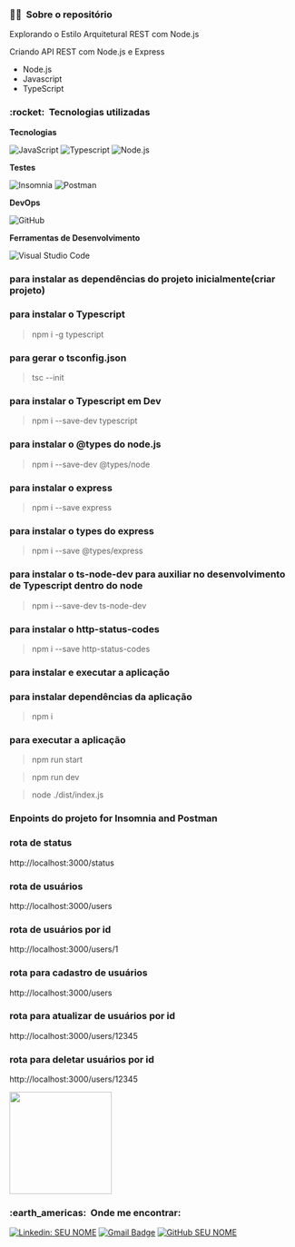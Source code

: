 <h3> 👨‍💼 &nbsp;Sobre o repositório </h3>

Explorando o Estilo Arquitetural REST com Node.js

Criando API REST com Node.js e Express

- Node.js
- Javascript
- TypeScript

<h3> :rocket: &nbsp;Tecnologias utilizadas </h3>

**Tecnologias**

  ![JavaScript](https://img.shields.io/badge/-JavaScript-333333?style=flat&logo=javascript)
  ![Typescript](https://img.shields.io/badge/-Typescript-333333?style=flat&logo=Typescript)
  ![Node.js](https://img.shields.io/badge/-Node.js-333333?style=flat&logo=node.js) 

**Testes**

  ![Insomnia](https://img.shields.io/badge/-Insomnia-333333?style=flat&logo=insomnia)
  ![Postman](https://img.shields.io/badge/-Postman-333333?style=flat&logo=postman)

**DevOps**

  ![GitHub](https://img.shields.io/badge/-GitHub-333333?style=flat&logo=github)

**Ferramentas de Desenvolvimento**

  ![Visual Studio Code](https://img.shields.io/badge/-Visual%20Studio%20Code-333333?style=flat&logo=visual-studio-code&logoColor=007ACC)
  

<h3> para instalar as dependências do projeto inicialmente(criar projeto) </h3>

### para instalar o Typescript
> npm i -g typescript
### para gerar o tsconfig.json
> tsc --init
### para instalar o Typescript em Dev
> npm i --save-dev typescript
### para instalar o @types do node.js
> npm i --save-dev @types/node
### para instalar o express
> npm i --save express
### para instalar o types do express
> npm i --save @types/express
### para instalar o ts-node-dev para auxiliar no desenvolvimento de Typescript dentro do node
> npm i --save-dev ts-node-dev
### para instalar o http-status-codes
> npm i --save http-status-codes

<h3> para instalar e executar a aplicação </h3>

### para instalar dependências da aplicação
> npm i 
### para executar a aplicação
> npm run start

> npm run dev

> node ./dist/index.js

<h3> Enpoints do projeto for Insomnia and Postman </h3>

### rota de status
http://localhost:3000/status
### rota de usuários
http://localhost:3000/users
### rota de usuários por id
http://localhost:3000/users/1
### rota para cadastro de usuários
http://localhost:3000/users
### rota para atualizar de usuários por id
http://localhost:3000/users/12345
### rota para deletar usuários por id
http://localhost:3000/users/12345

<a href="https://github.com/artstar10">
  <img height="180em" src="https://github-readme-stats.vercel.app/api?username=artstar10&theme=dracula&show_icons=true" />
</a>

<br/>

<h3> :earth_americas: &nbsp;Onde me encontrar: </h3> 

[![Linkedin: SEU NOME](https://img.shields.io/badge/-USERNAME-blue?style=flat-square&logo=Linkedin&logoColor=white&link=https://www.linkedin.com/in/arthur-neves-de-oliveira-sistemas-de-informacao/)](https://www.linkedin.com/in/arthur-neves-de-oliveira-sistemas-de-informacao/)
[![Gmail Badge](https://img.shields.io/badge/-seuemail@email.com-006bed?style=flat-square&logo=Gmail&logoColor=white&link=mailto:SEU-EMAIL)](mailto:SEU-EMAIL)
[![GitHub SEU NOME](https://img.shields.io/github/followers/artstar10?label=follow&style=social)](LINK-DO-SEU-GITHUB)










